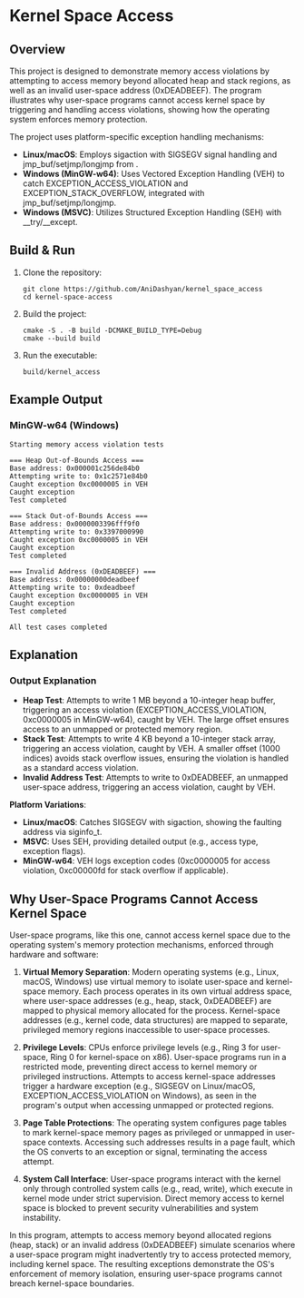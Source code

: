 # Kernel Space Access

## Overview
This project is designed to demonstrate memory access violations by attempting to access memory beyond allocated heap and stack regions, as well as an invalid user-space address (0xDEADBEEF). The program illustrates why user-space programs cannot access kernel space by triggering and handling access violations, showing how the operating system enforces memory protection.

The project uses platform-specific exception handling mechanisms:

- **Linux/macOS**: Employs sigaction with SIGSEGV signal handling and jmp_buf/setjmp/longjmp from <csetjmp>.
- **Windows (MinGW-w64)**: Uses Vectored Exception Handling (VEH) to catch EXCEPTION_ACCESS_VIOLATION and EXCEPTION_STACK_OVERFLOW, integrated with jmp_buf/setjmp/longjmp.
- **Windows (MSVC)**: Utilizes Structured Exception Handling (SEH) with __try/__except.

## Build & Run

1. Clone the repository:
   ```
   git clone https://github.com/AniDashyan/kernel_space_access
   cd kernel-space-access
   ```

2. Build the project:
   ```
   cmake -S . -B build -DCMAKE_BUILD_TYPE=Debug
   cmake --build build
   ```

3. Run the executable:
   ```
   build/kernel_access
   ```

## Example Output

### MinGW-w64 (Windows)
```
Starting memory access violation tests

=== Heap Out-of-Bounds Access ===
Base address: 0x000001c256de84b0
Attempting write to: 0x1c2571e84b0
Caught exception 0xc0000005 in VEH
Caught exception
Test completed

=== Stack Out-of-Bounds Access ===
Base address: 0x0000003396fff9f0
Attempting write to: 0x3397000990
Caught exception 0xc0000005 in VEH
Caught exception
Test completed

=== Invalid Address (0xDEADBEEF) ===
Base address: 0x00000000deadbeef
Attempting write to: 0xdeadbeef
Caught exception 0xc0000005 in VEH
Caught exception
Test completed

All test cases completed
```

## Explanation

### Output Explanation

- **Heap Test**: Attempts to write 1 MB beyond a 10-integer heap buffer, triggering an access violation (EXCEPTION_ACCESS_VIOLATION, 0xc0000005 in MinGW-w64), caught by VEH. The large offset ensures access to an unmapped or protected memory region.
- **Stack Test**: Attempts to write 4 KB beyond a 10-integer stack array, triggering an access violation, caught by VEH. A smaller offset (1000 indices) avoids stack overflow issues, ensuring the violation is handled as a standard access violation.
- **Invalid Address Test**: Attempts to write to 0xDEADBEEF, an unmapped user-space address, triggering an access violation, caught by VEH.

**Platform Variations**:
- **Linux/macOS**: Catches SIGSEGV with sigaction, showing the faulting address via siginfo_t.
- **MSVC**: Uses SEH, providing detailed output (e.g., access type, exception flags).
- **MinGW-w64**: VEH logs exception codes (0xc0000005 for access violation, 0xc00000fd for stack overflow if applicable).

## Why User-Space Programs Cannot Access Kernel Space

User-space programs, like this one, cannot access kernel space due to the operating system's memory protection mechanisms, enforced through hardware and software:

1. **Virtual Memory Separation**: Modern operating systems (e.g., Linux, macOS, Windows) use virtual memory to isolate user-space and kernel-space memory. Each process operates in its own virtual address space, where user-space addresses (e.g., heap, stack, 0xDEADBEEF) are mapped to physical memory allocated for the process. Kernel-space addresses (e.g., kernel code, data structures) are mapped to separate, privileged memory regions inaccessible to user-space processes.

2. **Privilege Levels**: CPUs enforce privilege levels (e.g., Ring 3 for user-space, Ring 0 for kernel-space on x86). User-space programs run in a restricted mode, preventing direct access to kernel memory or privileged instructions. Attempts to access kernel-space addresses trigger a hardware exception (e.g., SIGSEGV on Linux/macOS, EXCEPTION_ACCESS_VIOLATION on Windows), as seen in the program's output when accessing unmapped or protected regions.

3. **Page Table Protections**: The operating system configures page tables to mark kernel-space memory pages as privileged or unmapped in user-space contexts. Accessing such addresses results in a page fault, which the OS converts to an exception or signal, terminating the access attempt.

4. **System Call Interface**: User-space programs interact with the kernel only through controlled system calls (e.g., read, write), which execute in kernel mode under strict supervision. Direct memory access to kernel space is blocked to prevent security vulnerabilities and system instability.

In this program, attempts to access memory beyond allocated regions (heap, stack) or an invalid address (0xDEADBEEF) simulate scenarios where a user-space program might inadvertently try to access protected memory, including kernel space. The resulting exceptions demonstrate the OS's enforcement of memory isolation, ensuring user-space programs cannot breach kernel-space boundaries.
